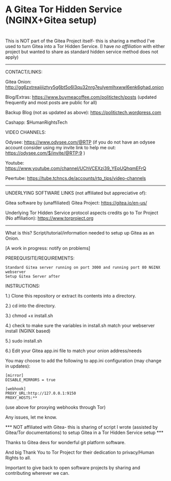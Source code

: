 # A Gitea Tor Hidden Service (NGINX+Gitea setup)
#
This is NOT part of the Gitea Project itself- this is sharing a method I've used to turn Gitea into a Tor Hidden Service.
(I have *no affiliation* with either project but wanted to share as standard hidden service method does not apply)

-----------------------------------------------

CONTACT/LINKS:

Gitea Onion: http://gg6zxtreajiijztyy5g6bt5o6l3qu32nrg7eulyemlhxwwl6enk6ghad.onion

Blog/Extras: https://www.buymeacoffee.com/politictech/posts (updated frequently and most posts are public for all)

Backup Blog (not as updated as above): https://politictech.wordpress.com

Cashapp: $HumanRightsTech

VIDEO CHANNELS:

Odysee: https://www.odysee.com/@RTP (if you do not have an odysee account consider using my invite link to help me out: https://odysee.com/$/invite/@RTP:9 )

Youtube: https://www.youtube.com/channel/UChVCEXzi39_YEpUQhqmEFrQ

Peertube: https://tube.tchncs.de/accounts/rtp_tips/video-channels

------------------------------------------------

UNDERLYING SOFTWARE LINKS (not affiliated but appreciative of):

Gitea software by (unaffiliated) Gitea Project: https://gitea.io/en-us/

Underlying Tor Hidden Service protocol aspects credits go to Tor Project (No affiliation): https://www.torproject.org

------------------------------------------------

What is this? Script/tutorial/information needed to setup up Gitea as an Onion. 

[A work in progress: notify on problems]

PREREQUISITE/REQUIREMENTS:

    Standard Gitea server running on port 3000 and running port 80 NGINX webserver
    Setup Gitea Server after

INSTRUCTIONS:

1.) Clone this repository or extract its contents into a directory.

2.) cd into the directory.

3.) chmod +x install.sh

4.) check to make sure the variables in install.sh match your webserver install (NGINX based)

5.) sudo install.sh

6.) Edit your Gitea app.ini file to match your onion address/needs

You may choose to add the following to app.ini configuration (may change in updates):

    [mirror]
    DISABLE_MIRRORS = true

    [webhook]
    PROXY_URL:http://127.0.0.1:9150
    PROXY_HOSTS:**

(use above for proxying webhooks through Tor)

Any issues, let me know. 

*** NOT affiliated with Gitea- this is sharing of script I wrote (assisted by Gitea/Tor documentations) to setup Gitea in a Tor Hidden Service setup ***

Thanks to Gitea devs for wonderful git platform software. 

And big Thank You to Tor Project for their dedication to privacy/Human Rights to all. 

Important to give back to open software projects by sharing and contributing wherever we can.
